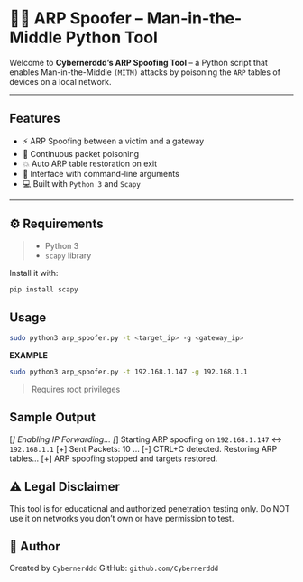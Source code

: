 # 🕵️‍♂️ ARP Spoofer – Man-in-the-Middle Python Tool

Welcome to **Cybernerddd’s ARP Spoofing Tool** – a Python script that enables Man-in-the-Middle `(MITM)` attacks by poisoning the `ARP` tables of devices on a local network.

---

## Features

- ⚡ ARP Spoofing between a victim and a gateway
- 🔁 Continuous packet poisoning
- 💥 Auto ARP table restoration on exit
- 🔧 Interface with command-line arguments
- 💻 Built with `Python 3` and `Scapy`

---

## ⚙️ Requirements

> - Python 3
> - `scapy` library

Install it with:

```bash
pip install scapy
```

## Usage
```bash
sudo python3 arp_spoofer.py -t <target_ip> -g <gateway_ip>
```
**EXAMPLE**
```bash
sudo python3 arp_spoofer.py -t 192.168.1.147 -g 192.168.1.1
```
> Requires root privileges

## Sample Output
[*] Enabling IP Forwarding...
[*] Starting ARP spoofing on `192.168.1.147` <-> `192.168.1.1`
[+] Sent Packets: 10
...
[-] CTRL+C detected. Restoring ARP tables...
[+] ARP spoofing stopped and targets restored.

## ⚠️ Legal Disclaimer
This tool is for educational and authorized penetration testing only.
Do NOT use it on networks you don’t own or have permission to test.


## 🙌 Author
Created by `Cybernerddd`
GitHub: `github.com/Cybernerddd`
